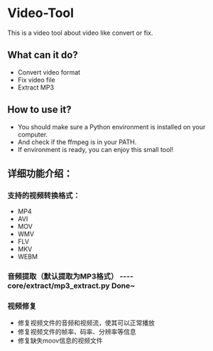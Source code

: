 # Video-Tool
This is a video tool about video like convert or fix.
## What can it do?
- Convert video format
- Fix video file
- Extract MP3
## How to use it?
- You should make sure a Python environment is installed on your computer.
- And check if the ffmpeg is in your PATH.
- If environment is ready, you can enjoy this small tool!

## 详细功能介绍：

### 支持的视频转换格式：
- MP4
- AVI
- MOV
- WMV
- FLV
- MKV
- WEBM

### 音频提取（默认提取为MP3格式） ----core/extract/mp3_extract.py Done~

### 视频修复
- 修复视频文件的音频和视频流，使其可以正常播放
- 修复视频文件的帧率、码率、分辨率等信息
- 修复缺失moov信息的视频文件

